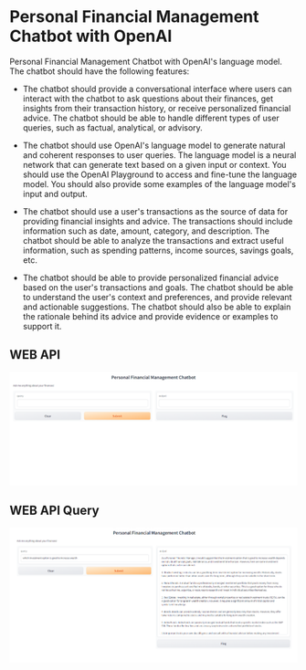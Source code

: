 # Personal Financial Management Chatbot with OpenAI

Personal Financial Management Chatbot with OpenAI's language model. The chatbot should have the following features:

- The chatbot should provide a conversational interface where users can interact with the chatbot to ask questions about their finances, get insights from their transaction history, or receive personalized financial advice. The chatbot should be able to handle different types of user queries, such as factual, analytical, or advisory.

- The chatbot should use OpenAI's language model to generate natural and coherent responses to user queries. The language model is a neural network that can generate text based on a given input or context. You should use the OpenAI Playground to access and fine-tune the language model. You should also provide some examples of the language model's input and output.

- The chatbot should use a user's transactions as the source of data for providing financial insights and advice. The transactions should include information such as date, amount, category, and description. The chatbot should be able to analyze the transactions and extract useful information, such as spending patterns, income sources, savings goals, etc.

- The chatbot should be able to provide personalized financial advice based on the user's transactions and goals. The chatbot should be able to understand the user's context and preferences, and provide relevant and actionable suggestions. The chatbot should also be able to explain the rationale behind its advice and provide evidence or examples to support it.


## WEB API

![img](images\chatbot1.PNG)

## WEB API Query

![img](images\chatbot.PNG)